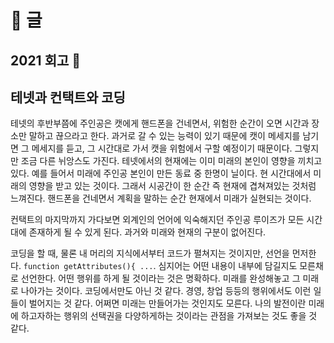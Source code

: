# 📝️ 글

## 2021 회고 🚧

## 테넷과 컨택트와 코딩

 테넷의 후반부쯤에 주인공은 캣에게 핸드폰을 건네면서, 위험한 순간이 오면 시간과 장소만 말하고 끊으라고 한다. 과거로 갈 수 있는 능력이 있기 때문에 캣이 메세지를 남기면 그 메세지를 듣고, 그 시간대로 가서 캣을 위험에서 구할 예정이기 때문이다. 그렇지만 조금 다른 뉘앙스도 가진다. 테넷에서의 현재에는 이미 미래의 본인이 영향을 끼치고 있다. 예를 들어서 미래에 주인공 본인이 만든 동료 중 한명이 닐이다. 현 시간대에서 미래의 영향을 받고 있는 것이다. 그래서 시공간이 한 순간 즉 현재에 겹쳐져있는 것처럼 느껴진다. 핸드폰을 건네면서 계획을 말하는 순간 현재에서 미래가 실현되는 것이다.

 컨택트의 마지막까지 가다보면 외계인의 언어에 익숙해지던 주인공 루이즈가 모든 시간대에 존재하게 될 수 있게 된다. 과거와 미래와 현재의 구분이 없어진다.

 코딩을 할 때, 물론 내 머리의 지식에서부터 코드가 펼쳐지는 것이지만, 선언을 먼저한다. `function getAttributes(){ ...`. 심지어는 어떤 내용이 내부에 담길지도 모른채로 선언한다. 어떤 행위를 하게 될 것이라는 것은 명확하다. 미래를 완성해놓고 그 미래로 나아가는 것이다. 코딩에서만도 아닌 것 같다. 경영, 창업 등등의 행위에서도 이런 일들이 벌어지는 것 같다. 어쩌면 미래는 만들어가는 것인지도 모른다. 나의 발전이란 미래에 하고자하는 행위의 선택권을 다양하게하는 것이라는 관점을 가져보는 것도 좋을 것 같다.